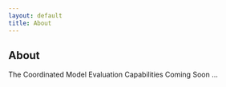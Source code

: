 ```yaml
---
layout: default
title: About
---
```


## About

The Coordinated Model Evaluation Capabilities 
Coming Soon ...

